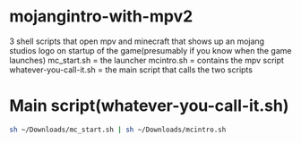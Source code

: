 # mojangintro-with-mpv2
3 shell scripts that open mpv and minecraft that shows up an mojang studios logo on startup of the game(presumably if you know when the game launches)
mc_start.sh = the launcher
mcintro.sh = contains the mpv script
whatever-you-call-it.sh = the main script that calls the two scripts
 
# Main script(whatever-you-call-it.sh)
```bash
sh ~/Downloads/mc_start.sh | sh ~/Downloads/mcintro.sh
```
